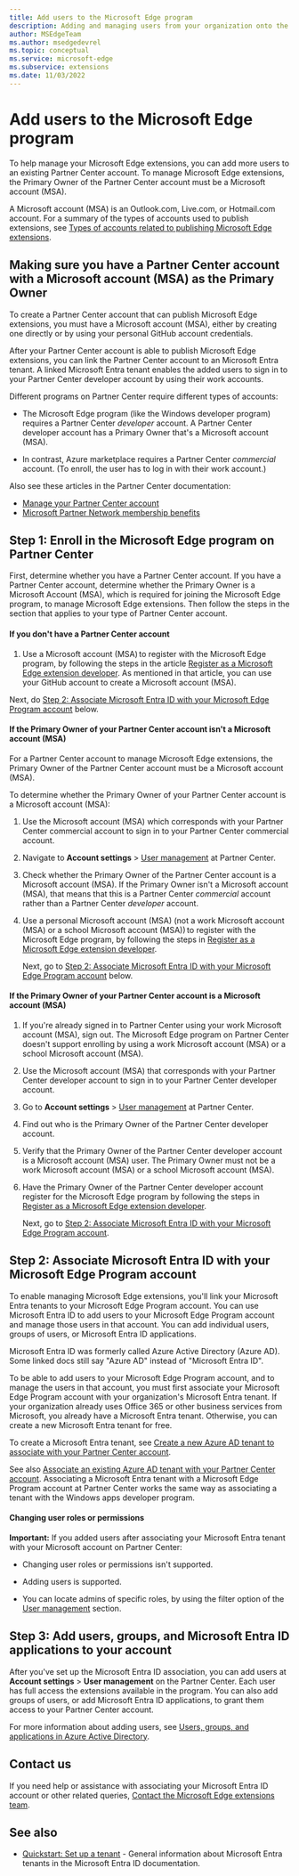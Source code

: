 ```yaml
---
title: Add users to the Microsoft Edge program
description: Adding and managing users from your organization onto the Microsoft Edge program to help manage the Partner Center account.  Enable your other team members to publish extensions at Microsoft Edge Add-ons using your Partner Center account.
author: MSEdgeTeam
ms.author: msedgedevrel
ms.topic: conceptual
ms.service: microsoft-edge
ms.subservice: extensions
ms.date: 11/03/2022
---
```

# Add users to the Microsoft Edge program
<!-- better? 
# Add users to your Partner Center account
-->
<!-- todo globally: "Microsoft Edge program", or other term? -->

To help manage your Microsoft Edge extensions, you can add more users to an existing Partner Center account.  To manage Microsoft Edge extensions, the Primary Owner of the Partner Center account must be a Microsoft account (MSA).

A Microsoft account (MSA) is an Outlook.com, Live.com, or Hotmail.com account.  For a summary of the types of accounts used to publish extensions, see [Types of accounts related to publishing Microsoft Edge extensions](create-dev-account.md#types-of-accounts-related-to-publishing-microsoft-edge-extensions).


<!-- ====================================================================== -->
## Making sure you have a Partner Center account with a Microsoft account (MSA) as the Primary Owner

To create a Partner Center account that can publish Microsoft Edge extensions, you must have a Microsoft account (MSA), either by creating one directly or by using your personal GitHub account credentials.

After your Partner Center account is able to publish Microsoft Edge extensions, you can link the Partner Center account to an Microsoft Entra tenant.  A linked Microsoft Entra tenant enables the added users to sign in to your Partner Center developer account by using their work accounts.

Different programs on Partner Center require different types of accounts:

*  The Microsoft Edge program (like the Windows developer program) requires a Partner Center _developer_ account.  A Partner Center developer account has a Primary Owner that's a Microsoft account (MSA).

*  In contrast, Azure marketplace requires a Partner Center _commercial_ account.  (To enroll, the user has to log in with their work account.)

Also see these articles in the Partner Center documentation:
*  [Manage your Partner Center account](/partner-center/partner-center-account-setup)
*  [Microsoft Partner Network membership benefits](/partner-center/mpn-overview)


<!-- ====================================================================== -->
## Step 1: Enroll in the Microsoft Edge program on Partner Center

<!-- todo: consider moving entire Step 1 section into create-dev-account.md -->

First, determine whether you have a Partner Center account.  If you have a Partner Center account, determine whether the Primary Owner is a Microsoft Account (MSA), which is required for joining the Microsoft Edge program, to manage Microsoft Edge extensions.  Then follow the steps in the section that applies to your type of Partner Center account.

#### If you don't have a Partner Center account

1.  Use a Microsoft account (MSA) to register with the Microsoft Edge program, by following the steps in the article [Register as a Microsoft Edge extension developer](create-dev-account.md). As mentioned in that article, you can use your GitHub account to create a Microsoft account (MSA).

Next, do [Step 2: Associate Microsoft Entra ID with your Microsoft Edge Program account](#step-2-associate-microsoft-entra-id-with-your-microsoft-edge-program-account) below.


#### If the Primary Owner of your Partner Center account isn't a Microsoft account (MSA)

For a Partner Center account to manage Microsoft Edge extensions, the Primary Owner of the Partner Center account must be a Microsoft account (MSA).

To determine whether the Primary Owner of your Partner Center account is a Microsoft account (MSA):

1. Use the Microsoft account (MSA) which corresponds with your Partner Center commercial account to sign in to your Partner Center commercial account.

1. Navigate to **Account settings** > [User management](https://partner.microsoft.com/dashboard/account/v3/usermanagement) at Partner Center.

1. Check whether the Primary Owner of the Partner Center account is a Microsoft account (MSA).  If the Primary Owner isn't a Microsoft account (MSA), that means that this is a Partner Center _commercial_ account rather than a Partner Center _developer_ account.

1. Use a personal Microsoft account (MSA) (not a work Microsoft account (MSA) or a school Microsoft account (MSA)) to register with the Microsoft Edge program, by following the steps in [Register as a Microsoft Edge extension developer](create-dev-account.md).

   Next, go to [Step 2: Associate Microsoft Entra ID with your Microsoft Edge Program account](#step-2-associate-microsoft-entra-id-with-your-microsoft-edge-program-account) below.


#### If the Primary Owner of your Partner Center account is a Microsoft account (MSA)

1. If you're already signed in to Partner Center using your work Microsoft account (MSA), sign out. The Microsoft Edge program on Partner Center doesn't support enrolling by using a work Microsoft account (MSA) or a school Microsoft account (MSA).

1. Use the Microsoft account (MSA) that corresponds with your Partner Center developer account to sign in to your Partner Center developer account.

1. Go to **Account settings** > [User management](https://partner.microsoft.com/dashboard/account/v3/usermanagement) at Partner Center.

1. Find out who is the Primary Owner of the Partner Center developer account.

1. Verify that the Primary Owner of the Partner Center developer account is a Microsoft account (MSA) user.  The Primary Owner must not be a work Microsoft account (MSA) or a school Microsoft account (MSA).

1. Have the Primary Owner of the Partner Center developer account register for the Microsoft Edge program by following the steps in [Register as a Microsoft Edge extension developer](create-dev-account.md).

   Next, go to [Step 2: Associate Microsoft Entra ID with your Microsoft Edge Program account](#step-2-associate-microsoft-entra-id-with-your-microsoft-edge-program-account).


<!-- ====================================================================== -->
## Step 2: Associate Microsoft Entra ID with your Microsoft Edge Program account

To enable managing Microsoft Edge extensions, you'll link your Microsoft Entra tenants to your Microsoft Edge Program account.  You can use Microsoft Entra ID to add users to your Microsoft Edge Program account and manage those users in that account.  You can add individual users, groups of users, or Microsoft Entra ID applications.

Microsoft Entra ID was formerly called Azure Active Directory (Azure AD).  Some linked docs still say "Azure AD" instead of "Microsoft Entra ID".

To be able to add users to your Microsoft Edge Program account, and to manage the users in that account, you must first associate your Microsoft Edge Program account with your organization's Microsoft Entra tenant.  If your organization already uses Office 365 or other business services from Microsoft, you already have a Microsoft Entra tenant.  Otherwise, you can create a new Microsoft Entra tenant for free.

To create a Microsoft Entra tenant, see [Create a new Azure AD tenant to associate with your Partner Center account](/windows/apps/publish/partner-center/create-new-azure-ad-tenant).<!-- todo: update link text to "Entra" after dest text is updated -->

See also [Associate an existing Azure AD tenant with your Partner Center account](/windows/apps/publish/partner-center/associate-existing-azure-ad-tenant-with-partner-center-account).<!-- todo: update link text to "Entra" after dest text is updated -->  Associating a Microsoft Entra tenant with a Microsoft Edge Program account at Partner Center works the same way as associating a tenant with the Windows apps developer program.


<!-- ------------------------------ -->
#### Changing user roles or permissions

**Important:** If you added users after associating your Microsoft Entra tenant with your Microsoft account on Partner Center:

* Changing user roles or permissions isn't supported.

* Adding users is supported.

* You can locate admins of specific roles, by using the filter option of the [User management](https://partner.microsoft.com/dashboard/account/v3/usermanagement) section.


<!-- ====================================================================== -->
## Step 3: Add users, groups, and Microsoft Entra ID applications to your account

After you've set up the Microsoft Entra ID association, you can add users at **Account settings** > **User management** on the Partner Center.  Each user has full access the extensions available in the program.  You can also add groups of users, or add Microsoft Entra ID applications, to grant them access to your Partner Center account.

For more information about adding users, see [Users, groups, and applications in Azure Active Directory](/windows/apps/publish/partner-center/overview-users-groups-azure-ad-applications).<!-- todo: update link text to "Entra" after dest text is updated -->


<!-- ====================================================================== -->
## Contact us

If you need help or assistance with associating your Microsoft Entra ID account or other related queries, [Contact the Microsoft Edge extensions team](../contact.md).


<!-- ====================================================================== -->
## See also

*  [Quickstart: Set up a tenant](/azure/active-directory/develop/quickstart-create-new-tenant) - General information about Microsoft Entra tenants in the Microsoft Entra ID documentation.
<!-- contrasts "Work and school accounts, or personal Microsoft accounts" -->
